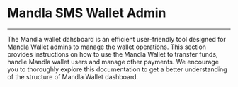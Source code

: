 # Mandla SMS Wallet Admin
<hr>

The Mandla wallet dahsboard is an efficient user-friendly tool designed for Mandla Wallet admins to manage the wallet operations. This section provides instructions on how to use the Mandla Wallet to transfer funds, handle Mandla wallet users and manage other payments. We encourage you to thoroughly explore this documentation to get a better understanding of the structure of Mandla Wallet dashboard. 



